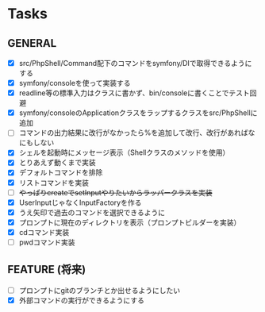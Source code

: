 # Tasks

## GENERAL

- [x] src/PhpShell/Command配下のコマンドをsymfony/DIで取得できるようにする
- [x] symfony/consoleを使って実装する
- [x] readline等の標準入力はクラスに書かず、bin/consoleに書くことでテスト回避
- [x] symfony/consoleのApplicationクラスをラップするクラスをsrc/PhpShellに追加
- [ ] コマンドの出力結果に改行がなかったら%を追加して改行、改行があればなにもしない
- [x] シェルを起動時にメッセージ表示（Shellクラスのメソッドを使用）
- [x] とりあえず動くまで実装
- [x] デフォルトコマンドを排除
- [x] リストコマンドを実装
- [ ] ~~やっぱりcreateでsetInputやりたいからラッパークラスを実装~~
- [x] UserInputじゃなくInputFactoryを作る
- [x] うえ矢印で過去のコマンドを選択できるように
- [x] プロンプトに現在のディレクトリを表示（プロンプトビルダーを実装）
- [x] cdコマンド実装
- [ ] pwdコマンド実装

## FEATURE (将来)

- [ ] プロンプトにgitのブランチとか出せるようにしたい
- [x] 外部コマンドの実行ができるようにする
